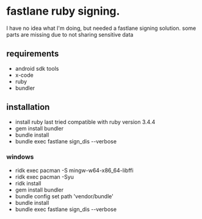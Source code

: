 # fastlane ruby signing. 

I have no idea what I'm doing, but needed a fastlane signing solution. some parts are missing due to not sharing sensitive data

## requirements
* android sdk tools
* x-code
* ruby 
* bundler

## installation 
* install ruby last tried compatible with ruby version 3.4.4
* gem install bundler
* bundle install 
* bundle exec fastlane sign_dis --verbose

### windows
* ridk exec pacman -S mingw-w64-x86_64-libffi
* ridk exec pacman -Syu
* ridk install 
* gem install bundler
* bundle config set path 'vendor/bundle'
* bundle install
* bundle exec fastlane sign_dis --verbose